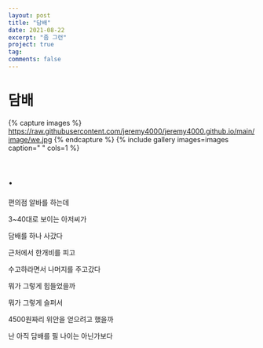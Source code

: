```yaml
---
layout: post
title: "담배"
date: 2021-08-22
excerpt: "좀 그런"
project: true
tag:
comments: false
---
```


# 담배
{% capture images %}
https://raw.githubusercontent.com/jeremy4000/jeremy4000.github.io/main/image/we.jpg
{% endcapture %}
{% include gallery images=images caption=" " cols=1 %}


# .
편의점 알바를 하는데

3~40대로 보이는 아저씨가

담배를 하나 사갔다

근처에서 한개비를 피고

수고하라면서 나머지를 주고갔다

뭐가 그렇게 힘들었을까

뭐가 그렇게 슬퍼서

4500원짜리 위안을 얻으려고 했을까

난 아직 담배를 필 나이는 아닌가보다
